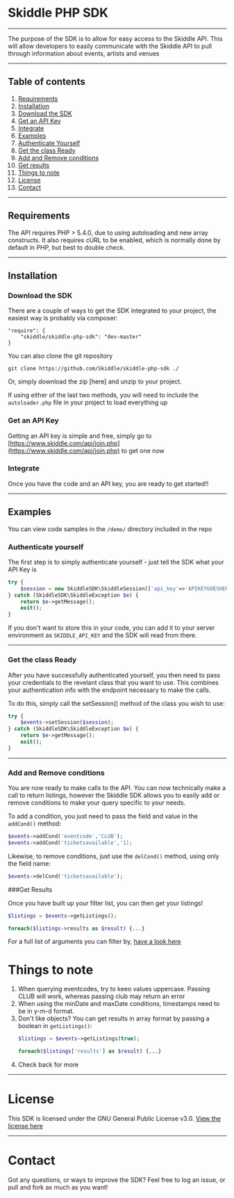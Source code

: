 # Skiddle PHP SDK

---

The purpose of the SDK is to allow for easy access to the Skiddle API.  This will allow developers to easily communicate with the Skiddle API to pull through information about events, artists and venues

---

## Table of contents

1. [Requirements](#requirements)
2. [Installation](#installation)
  1. [Download the SDK](#download)
  2. [Get an API Key](#apikey)
  3. [Integrate](#integrate)
3. [Examples](#examples)
  1. [Authenticate Yourself](#authenticate)
  2. [Get the class Ready](#getready)
  3. [Add and Remove conditions](#addremove)
  4. [Get results](#results)
4. [Things to note](#notes)
5. [License](#license)
6. [Contact](#contact)

---

## Requirements<a name="requirements"></a>

The API requires PHP > 5.4.0, due to using autoloading and new array constructs.  It also requires cURL to be enabled, which is normally done by default in PHP, but best to double check.

---

## Installation<a name="installation"></a>

### Download the SDK<a name="download"></a>

There are a couple of ways to get the SDK integrated to your project, the easiest way is probably via composer:

````
"require": {
    "skiddle/skiddle-php-sdk": "dev-master"
}
````

You can also clone the git repository
````
git clone https://github.com/Skiddle/skiddle-php-sdk ./
````

Or, simply download the zip [here] and unzip to your project.

If using either of the last two methods, you will need to include the ````autoloader.php```` file in your project to load everything up

### Get an API Key<a name="apikey"></a>

Getting an API key is simple and free, simply go to [https://www.skiddle.com/api/join.php](https://www.skiddle.com/api/join.php) to get one now

### Integrate<a name="integrate"></a>

Once you have the code and an API key, you are ready to get started!!

---

## Examples<a name="examples"></a>

You can view code samples in the ````/demo/```` directory included in the repo

### Authenticate yourself<a name="authenticate"></a>

The first step is to simply authenticate yourself - just tell the SDK what your API Key is

```php
try {
    $session = new SkiddleSDK\SkiddleSession(['api_key'=>'APIKEYGOESHERE']);
} catch (SkiddleSDK\SkiddleException $e) {
    return $e->getMessage();
    exit();
}
```

If you don't want to store this in your code, you can add it to your server environment as ```SKIDDLE_API_KEY``` and the SDK will read from there.

---

### Get the class Ready<a name="getready"></a>

After you have successfully authenticated yourself, you then need to pass your credentials to the revelant class that you want to use.  This combines your authentication info with the endpoint necessary to make the calls.

To do this, simply call the setSession() method of the class you wish to use:

```php
try {
    $events->setSession($session);
} catch (SkiddleSDK\SkiddleException $e) {
    return $e->getMessage();
    exit();
}
```

---

### Add and Remove conditions<a name="addremove"></a>

You are now ready to make calls to the API.  You can now technically make a call to return listings, however the Skiddle SDK allows you to easily add or remove conditions to make your query specific to your needs.

To add a condition, you just need to pass the field and value in the ```addCond()``` method:

```php
$events->addCond('eventcode','CLUB');
$events->addCond('ticketsavailable','1);
```

Likewise, to remove conditions, just use the ```delCond()``` method, using only the field name:

```php
$events->delCond('ticketsavailable');
```


###Get Results<a name="results"></a>

Once you have built up your filter list, you can then get your listings!

```php
$listings = $events->getListings();

foreach($listings->results as $result) {...}
```

For a full list of arguments you can filter by, [have a look here](https://github.com/Skiddle/web-api/wiki)

# Things to note<a name="notes"></a>

1.  When querying eventcodes, try to keeo values uppercase.  Passing CLUB will work, whereas passing club may return an error
2.  When using the minDate and maxDate conditions, timestamps need to be in y-m-d format.
3.  Don't like objects?  You can get results in array format by passing a boolean in ```getListings()```:
    ```php
    $listings = $events->getListings(true);

    foreach($listings['results'] as $result) {...}
    ```
4.  Check back for more

---

# License<a name="license"></a>

This SDK is licensed under the GNU General Public License v3.0.  [View the license here](LICENSE.md)

---

# Contact<a name="contact"></a>

Got any questions, or ways to improve the SDK?  Feel free to log an issue, or pull and fork as much as you want!